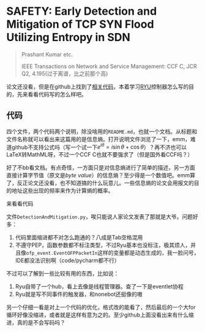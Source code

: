 # SAFETY: Early Detection and Mitigation of TCP SYN Flood Utilizing Entropy in SDN

> Prashant Kumar etc.
>
> IEEE Transactions on Network and Service Management: CCF C, JCR Q2, 4.195(过于离谱，比之前那个高)

论文还没看，但是在github上找到了[相关代码](https://github.com/Danyson/Detection-and-Mitigation-of-SYN-Flood-Attack-against-Controller-in-SDN)，本着学习[RYU](https://github.com/faucetsdn/ryu)控制器怎么写的目的，先来看看代码写的怎么样吧。

## 代码

四个文件，两个代码两个说明，除没啥用的`README.md`，也就一个文档。从标题和文件名称就可以看出来这篇用的是信息熵。打开说明文件浏览了一下，emm，难道github不支持公式吗（写一个试一下$e^{i\theta}=i\sin\theta+\cos\theta$）？再不济也可以LaTeX转MathML呀，不过一个CCF C也就不要强求了（但是国外看CCF吗？）

好了不bb看文档。有点奇怪，一方面只是对信息熵进行了简单的描述，另一方面直接计算字节值（原文是*byte value*）的信息熵？至少得是一个数值吧。emm算了，反正论文还没看，也不知道搞的什么玩意儿。一些信息熵的论文会用报文的目的地址这些出现的频率来作为计算熵的概率。

来看看代码

文件`DetectionAndMitigation.py`，唉只能说人家论文发表了那就是大爷。问题好多：

1. 代码里面缩进都不对怎么跑通的？八成是Tab空格混用
2. 不遵守PEP，函数参数都不标注类型，不过Ryu基本也没标注，极其烦人，并且像`ofp_event.EventOFPPacketIn`这样的变量都是动态生成的，我一脸问号，IDE都没法识别啊（code/pycharm都不行）

不过可以了解到一些比较有用的东西，比如说：

1. Ryu自带了一个hub，看上去像是线程管理器。查了一下是eventlet协程
2. Ryu就是写不同事件的触发器，和nonebot还挺像的嗷

另一个仔细一看是对上一个代码的优化，格式改的能看了，然后最后的一个大for循环好像没缩进，或者就是这样有意为之的。至少github上面没看出来有什么缩进，真的是不会写码吗？
